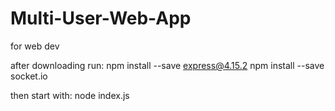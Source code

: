# Multi-User-Web-App
for web dev


after downloading run:
    npm install --save express@4.15.2
    npm install --save socket.io
  
then start with:
    node index.js
